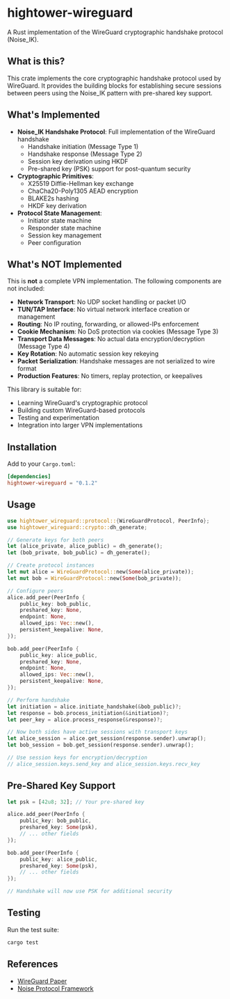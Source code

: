 # hightower-wireguard

A Rust implementation of the WireGuard cryptographic handshake protocol (Noise_IK).

## What is this?

This crate implements the core cryptographic handshake protocol used by WireGuard. It provides the building blocks for establishing secure sessions between peers using the Noise_IK pattern with pre-shared key support.

## What's Implemented

- **Noise_IK Handshake Protocol**: Full implementation of the WireGuard handshake
  - Handshake initiation (Message Type 1)
  - Handshake response (Message Type 2)
  - Session key derivation using HKDF
  - Pre-shared key (PSK) support for post-quantum security
- **Cryptographic Primitives**:
  - X25519 Diffie-Hellman key exchange
  - ChaCha20-Poly1305 AEAD encryption
  - BLAKE2s hashing
  - HKDF key derivation
- **Protocol State Management**:
  - Initiator state machine
  - Responder state machine
  - Session key management
  - Peer configuration

## What's NOT Implemented

This is **not** a complete VPN implementation. The following components are not included:

- **Network Transport**: No UDP socket handling or packet I/O
- **TUN/TAP Interface**: No virtual network interface creation or management
- **Routing**: No IP routing, forwarding, or allowed-IPs enforcement
- **Cookie Mechanism**: No DoS protection via cookies (Message Type 3)
- **Transport Data Messages**: No actual data encryption/decryption (Message Type 4)
- **Key Rotation**: No automatic session key rekeying
- **Packet Serialization**: Handshake messages are not serialized to wire format
- **Production Features**: No timers, replay protection, or keepalives

This library is suitable for:
- Learning WireGuard's cryptographic protocol
- Building custom WireGuard-based protocols
- Testing and experimentation
- Integration into larger VPN implementations

## Installation

Add to your `Cargo.toml`:

```toml
[dependencies]
hightower-wireguard = "0.1.2"
```

## Usage

```rust
use hightower_wireguard::protocol::{WireGuardProtocol, PeerInfo};
use hightower_wireguard::crypto::dh_generate;

// Generate keys for both peers
let (alice_private, alice_public) = dh_generate();
let (bob_private, bob_public) = dh_generate();

// Create protocol instances
let mut alice = WireGuardProtocol::new(Some(alice_private));
let mut bob = WireGuardProtocol::new(Some(bob_private));

// Configure peers
alice.add_peer(PeerInfo {
    public_key: bob_public,
    preshared_key: None,
    endpoint: None,
    allowed_ips: Vec::new(),
    persistent_keepalive: None,
});

bob.add_peer(PeerInfo {
    public_key: alice_public,
    preshared_key: None,
    endpoint: None,
    allowed_ips: Vec::new(),
    persistent_keepalive: None,
});

// Perform handshake
let initiation = alice.initiate_handshake(&bob_public)?;
let response = bob.process_initiation(&initiation)?;
let peer_key = alice.process_response(&response)?;

// Now both sides have active sessions with transport keys
let alice_session = alice.get_session(response.sender).unwrap();
let bob_session = bob.get_session(response.sender).unwrap();

// Use session keys for encryption/decryption
// alice_session.keys.send_key and alice_session.keys.recv_key
```

## Pre-Shared Key Support

```rust
let psk = [42u8; 32]; // Your pre-shared key

alice.add_peer(PeerInfo {
    public_key: bob_public,
    preshared_key: Some(psk),
    // ... other fields
});

bob.add_peer(PeerInfo {
    public_key: alice_public,
    preshared_key: Some(psk),
    // ... other fields
});

// Handshake will now use PSK for additional security
```

## Testing

Run the test suite:

```bash
cargo test
```

## References

- [WireGuard Paper](https://www.wireguard.com/papers/wireguard.pdf)
- [Noise Protocol Framework](https://noiseprotocol.org/)
